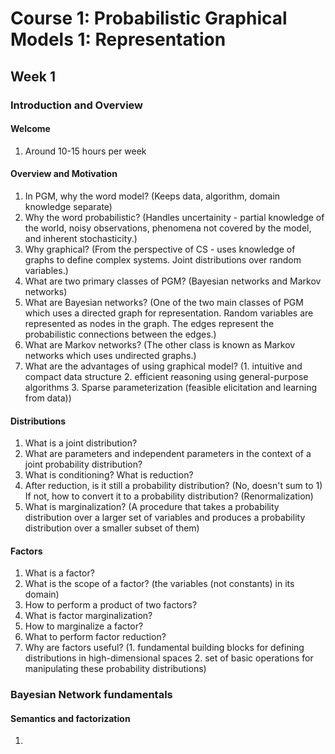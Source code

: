 # Course 1: Probabilistic Graphical Models 1: Representation

## Week 1

### Introduction and Overview

#### Welcome

1. Around 10-15 hours per week

#### Overview and Motivation

1. In PGM, why the word model? (Keeps data, algorithm, domain knowledge separate)
1. Why the word probabilistic? (Handles uncertainity - partial knowledge of the world, noisy observations, phenomena not covered by the model, and inherent stochasticity.)
1. Why graphical? (From the perspective of CS - uses knowledge of graphs to define complex systems. Joint distributions over random variables.)
1. What are two primary classes of PGM? (Bayesian networks and Markov networks)
1. What are Bayesian networks? (One of the two main classes of PGM which uses a directed graph for representation. Random variables are represented as nodes in the graph. The edges represent the probabilistic connections between the edges.) 
1. What are Markov networks? (The other class is known as Markov networks which uses undirected graphs.)
1. What are the advantages of using graphical model? (1. intuitive and compact data structure 2. efficient reasoning using general-purpose algorithms 3. Sparse parameterization (feasible elicitation and learning from data))

#### Distributions

1. What is a joint distribution?
1. What are parameters and independent parameters in the context of a joint probability distribution?
1. What is conditioning? What is reduction?
1. After reduction, is it still a probability distribution? (No, doesn't sum to 1) If not, how to convert it to a probability distribution? (Renormalization)
1. What is marginalization? (A procedure that takes a probability distribution over a larger set of variables and produces a probability distribution over a smaller subset of them)

#### Factors

1. What is a factor?
1. What is the scope of a factor? (the variables (not constants) in its domain)
1. How to perform a product of two factors?
1. What is factor marginalization?
1. How to marginalize a factor?
1. What to perform factor reduction?
1. Why are factors useful? (1. fundamental building blocks for defining distributions in high-dimensional spaces 2. set of basic operations for manipulating these probability distributions)

### Bayesian Network fundamentals

#### Semantics and factorization

1. 
